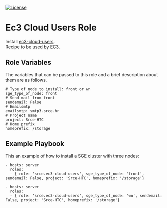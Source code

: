 [![License](https://img.shields.io/badge/license-Apache%202-blue.svg)](https://www.apache.org/licenses/LICENSE-2.0)

Ec3 Cloud Users Role
=======================

Install [ec3-cloud-users](https://github.com/vrdel/ec3-cloud-users).  
Recipe to be used by [EC3](http://servproject.i3m.upv.es/ec3/).

Role Variables
--------------

The variables that can be passed to this role and a brief description about them are as follows.
```
# Type of node to install: front or wn
sge_type_of_node: front
# Send mail from front
sendemail: False
# Emailsmtp
emailsmtp: smtp3.srce.hr
# Project name
project: Srce-HTC
# Home prefix
homeprefix: /storage
```

Example Playbook
----------------

This an example of how to install a SGE cluster with three nodes:
```
- hosts: server
  roles:
  - { role: 'srce.ec3-cloud-users', sge_type_of_node: 'front', sendemail: False, project: 'Srce-HTC', homeprefix: '/storage'}

- hosts: server
  roles:
  - { role: 'srce.ec3-cloud-users', sge_type_of_node: 'wn', sendemail: False, project: 'Srce-HTC', homeprefix: '/storage'}
```
